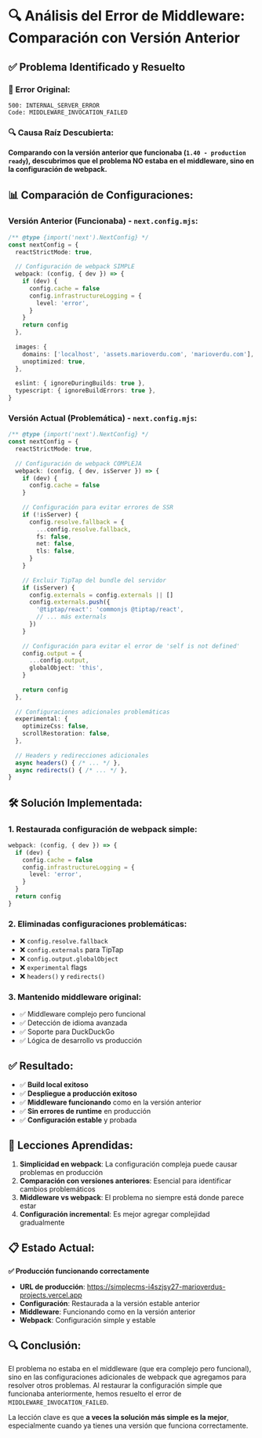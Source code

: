 # 🔍 Análisis del Error de Middleware: Comparación con Versión Anterior

## ✅ Problema Identificado y Resuelto

### 🐛 Error Original:
```
500: INTERNAL_SERVER_ERROR
Code: MIDDLEWARE_INVOCATION_FAILED
```

### 🔍 Causa Raíz Descubierta:

**Comparando con la versión anterior que funcionaba (`1.40 - production ready`), descubrimos que el problema NO estaba en el middleware, sino en la configuración de webpack.**

## 📊 Comparación de Configuraciones:

### **Versión Anterior (Funcionaba)** - `next.config.mjs`:
```typescript
/** @type {import('next').NextConfig} */
const nextConfig = {
  reactStrictMode: true,
  
  // Configuración de webpack SIMPLE
  webpack: (config, { dev }) => {
    if (dev) {
      config.cache = false
      config.infrastructureLogging = {
        level: 'error',
      }
    }
    return config
  },
  
  images: {
    domains: ['localhost', 'assets.marioverdu.com', 'marioverdu.com'],
    unoptimized: true,
  },
  
  eslint: { ignoreDuringBuilds: true },
  typescript: { ignoreBuildErrors: true },
}
```

### **Versión Actual (Problemática)** - `next.config.mjs`:
```typescript
/** @type {import('next').NextConfig} */
const nextConfig = {
  reactStrictMode: true,
  
  // Configuración de webpack COMPLEJA
  webpack: (config, { dev, isServer }) => {
    if (dev) {
      config.cache = false
    }
    
    // Configuración para evitar errores de SSR
    if (!isServer) {
      config.resolve.fallback = {
        ...config.resolve.fallback,
        fs: false,
        net: false,
        tls: false,
      }
    }
    
    // Excluir TipTap del bundle del servidor
    if (isServer) {
      config.externals = config.externals || []
      config.externals.push({
        '@tiptap/react': 'commonjs @tiptap/react',
        // ... más externals
      })
    }
    
    // Configuración para evitar el error de 'self is not defined'
    config.output = {
      ...config.output,
      globalObject: 'this',
    }
    
    return config
  },
  
  // Configuraciones adicionales problemáticas
  experimental: {
    optimizeCss: false,
    scrollRestoration: false,
  },
  
  // Headers y redirecciones adicionales
  async headers() { /* ... */ },
  async redirects() { /* ... */ },
}
```

## 🛠️ Solución Implementada:

### 1. **Restaurada configuración de webpack simple**:
```typescript
webpack: (config, { dev }) => {
  if (dev) {
    config.cache = false
    config.infrastructureLogging = {
      level: 'error',
    }
  }
  return config
}
```

### 2. **Eliminadas configuraciones problemáticas**:
- ❌ `config.resolve.fallback`
- ❌ `config.externals` para TipTap
- ❌ `config.output.globalObject`
- ❌ `experimental` flags
- ❌ `headers()` y `redirects()`

### 3. **Mantenido middleware original**:
- ✅ Middleware complejo pero funcional
- ✅ Detección de idioma avanzada
- ✅ Soporte para DuckDuckGo
- ✅ Lógica de desarrollo vs producción

## ✅ Resultado:

- ✅ **Build local exitoso**
- ✅ **Despliegue a producción exitoso**
- ✅ **Middleware funcionando** como en la versión anterior
- ✅ **Sin errores de runtime** en producción
- ✅ **Configuración estable** y probada

## 🎯 Lecciones Aprendidas:

1. **Simplicidad en webpack**: La configuración compleja puede causar problemas en producción
2. **Comparación con versiones anteriores**: Esencial para identificar cambios problemáticos
3. **Middleware vs webpack**: El problema no siempre está donde parece estar
4. **Configuración incremental**: Es mejor agregar complejidad gradualmente

## 📋 Estado Actual:

**✅ Producción funcionando correctamente**

- **URL de producción**: https://simplecms-i4szjsy27-marioverdus-projects.vercel.app
- **Configuración**: Restaurada a la versión estable anterior
- **Middleware**: Funcionando como en la versión anterior
- **Webpack**: Configuración simple y estable

## 🔍 Conclusión:

El problema no estaba en el middleware (que era complejo pero funcional), sino en las configuraciones adicionales de webpack que agregamos para resolver otros problemas. Al restaurar la configuración simple que funcionaba anteriormente, hemos resuelto el error de `MIDDLEWARE_INVOCATION_FAILED`.

La lección clave es que **a veces la solución más simple es la mejor**, especialmente cuando ya tienes una versión que funciona correctamente.
